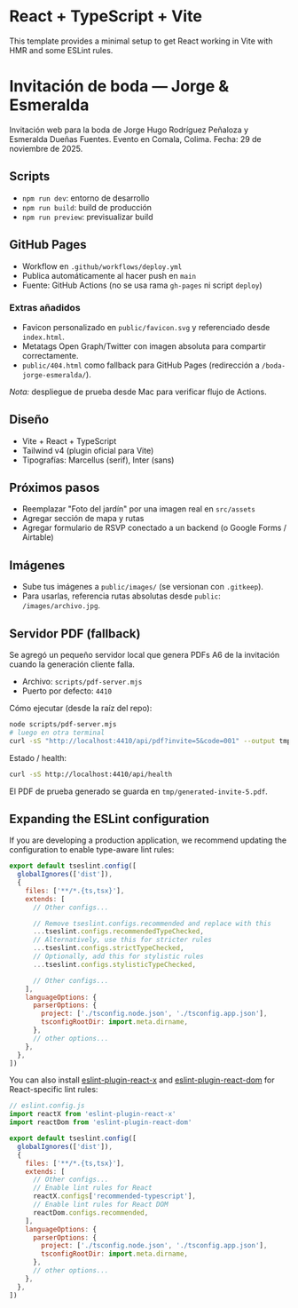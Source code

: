 # React + TypeScript + Vite

This template provides a minimal setup to get React working in Vite with HMR and some ESLint rules.

# Invitación de boda — Jorge & Esmeralda

Invitación web para la boda de Jorge Hugo Rodríguez Peñaloza y Esmeralda Dueñas Fuentes. Evento en Comala, Colima. Fecha: 29 de noviembre de 2025.

## Scripts
- `npm run dev`: entorno de desarrollo
- `npm run build`: build de producción
- `npm run preview`: previsualizar build

## GitHub Pages
- Workflow en `.github/workflows/deploy.yml`
- Publica automáticamente al hacer push en `main`
 - Fuente: GitHub Actions (no se usa rama `gh-pages` ni script `deploy`)

### Extras añadidos
- Favicon personalizado en `public/favicon.svg` y referenciado desde `index.html`.
- Metatags Open Graph/Twitter con imagen absoluta para compartir correctamente.
- `public/404.html` como fallback para GitHub Pages (redirección a `/boda-jorge-esmeralda/`).

_Nota:_ despliegue de prueba desde Mac para verificar flujo de Actions.

## Diseño
- Vite + React + TypeScript
- Tailwind v4 (plugin oficial para Vite)
- Tipografías: Marcellus (serif), Inter (sans)

## Próximos pasos
- Reemplazar "Foto del jardín" por una imagen real en `src/assets`
- Agregar sección de mapa y rutas
- Agregar formulario de RSVP conectado a un backend (o Google Forms / Airtable)

## Imágenes
- Sube tus imágenes a `public/images/` (se versionan con `.gitkeep`).
- Para usarlas, referencia rutas absolutas desde `public`: `/images/archivo.jpg`.

## Servidor PDF (fallback)

Se agregó un pequeño servidor local que genera PDFs A6 de la invitación cuando la generación cliente falla.

- Archivo: `scripts/pdf-server.mjs`
- Puerto por defecto: `4410`

Cómo ejecutar (desde la raíz del repo):

```bash
node scripts/pdf-server.mjs
# luego en otra terminal
curl -sS "http://localhost:4410/api/pdf?invite=5&code=001" --output tmp/generated-invite-5.pdf
```

Estado / health:

```bash
curl -sS http://localhost:4410/api/health
```

El PDF de prueba generado se guarda en `tmp/generated-invite-5.pdf`.

## Expanding the ESLint configuration

If you are developing a production application, we recommend updating the configuration to enable type-aware lint rules:

```js
export default tseslint.config([
  globalIgnores(['dist']),
  {
    files: ['**/*.{ts,tsx}'],
    extends: [
      // Other configs...

      // Remove tseslint.configs.recommended and replace with this
      ...tseslint.configs.recommendedTypeChecked,
      // Alternatively, use this for stricter rules
      ...tseslint.configs.strictTypeChecked,
      // Optionally, add this for stylistic rules
      ...tseslint.configs.stylisticTypeChecked,

      // Other configs...
    ],
    languageOptions: {
      parserOptions: {
        project: ['./tsconfig.node.json', './tsconfig.app.json'],
        tsconfigRootDir: import.meta.dirname,
      },
      // other options...
    },
  },
])
```

You can also install [eslint-plugin-react-x](https://github.com/Rel1cx/eslint-react/tree/main/packages/plugins/eslint-plugin-react-x) and [eslint-plugin-react-dom](https://github.com/Rel1cx/eslint-react/tree/main/packages/plugins/eslint-plugin-react-dom) for React-specific lint rules:

```js
// eslint.config.js
import reactX from 'eslint-plugin-react-x'
import reactDom from 'eslint-plugin-react-dom'

export default tseslint.config([
  globalIgnores(['dist']),
  {
    files: ['**/*.{ts,tsx}'],
    extends: [
      // Other configs...
      // Enable lint rules for React
      reactX.configs['recommended-typescript'],
      // Enable lint rules for React DOM
      reactDom.configs.recommended,
    ],
    languageOptions: {
      parserOptions: {
        project: ['./tsconfig.node.json', './tsconfig.app.json'],
        tsconfigRootDir: import.meta.dirname,
      },
      // other options...
    },
  },
])
```
